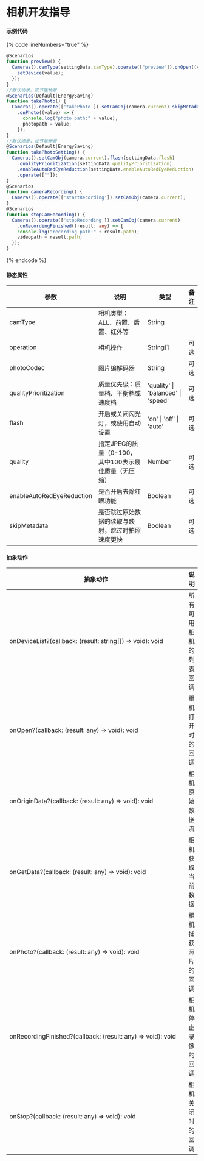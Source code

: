 # 相机开发指导

#### 示例代码

{% code lineNumbers="true" %}
```typescript
@Scenarios
function preview() {
  Cameras().camType(settingData.camType).operate(["preview"]).onOpen((value) => {
    setDevice(value);
  });
}
//默认场景，或节能场景
@Scenarios(Default|EnergySaving)
function takePhoto() {
  Cameras().operate(['takePhoto']).setCamObj(camera.current).skipMetadata(true)
    .onPhoto((value) => {
      console.log("photo path:" + value);
      photopath = value;
    });
}
//默认场景，或节能场景
@Scenarios(Default|EnergySaving)
function takePhotoSetting() {
  Cameras().setCamObj(camera.current).flash(settingData.flash)
    .qualityPrioritization(settingData.qualityPrioritization)
    .enableAutoRedEyeReduction(settingData.enableAutoRedEyeReduction)
    .operate([""]);
}
@Scenarios
function cameraRecording() {
  Cameras().operate(['startRecording']).setCamObj(camera.current);
}
@Scenarios
function stopCamRecording() {
  Cameras().operate(['stopRecording']).setCamObj(camera.current)
    .onRecordingFinished((result: any) => {
    console.log("recording path:" + result.path);
    videopath = result.path;
  });
}
```
{% endcode %}

#### 静态属性

<table><thead><tr><th width="194">参数</th><th width="323">说明</th><th width="133">类型</th><th>备注</th></tr></thead><tbody><tr><td>camType</td><td>相机类型：ALL、前置、后置、红外等</td><td>String</td><td></td></tr><tr><td>operation</td><td>相机操作</td><td>String[]</td><td>可选</td></tr><tr><td>photoCodec</td><td>图片编解码器</td><td>String</td><td>可选</td></tr><tr><td>qualityPrioritization</td><td>质量优先级：质量档、平衡档或速度档</td><td>'quality' | 'balanced' | 'speed'</td><td>可选</td></tr><tr><td>flash</td><td>开启或关闭闪光灯，或使用自动设置</td><td>'on' | 'off' | 'auto'</td><td>可选</td></tr><tr><td>quality</td><td>指定JPEG的质量（0-100，其中100表示最佳质量（无压缩）</td><td>Number</td><td>可选</td></tr><tr><td>enableAutoRedEyeReduction</td><td>是否开启去除红眼功能</td><td>Boolean</td><td>可选</td></tr><tr><td>skipMetadata</td><td>是否跳过原始数据的读取与映射，跳过时拍照速度更快</td><td>Boolean</td><td>可选</td></tr></tbody></table>

#### 抽象动作

<table><thead><tr><th width="484">抽象动作</th><th>说明</th></tr></thead><tbody><tr><td>onDeviceList?(callback: (result: string[]) => void): void</td><td>所有可用相机的列表回调</td></tr><tr><td>onOpen?(callback: (result: any) => void): void</td><td>相机打开时的回调</td></tr><tr><td>onOriginData?(callback: (result: any) => void): void</td><td>相机原始数据流</td></tr><tr><td>onGetData?(callback: (result: any) => void): void</td><td>相机获取当前数据</td></tr><tr><td>onPhoto?(callback: (result: any) => void): void</td><td>相机捕获照片的回调</td></tr><tr><td>onRecordingFinished?(callback: (result: any) => void): void</td><td>相机停止录像的回调</td></tr><tr><td>onStop?(callback: (result: any) => void): void</td><td>相机关闭时的回调</td></tr></tbody></table>
